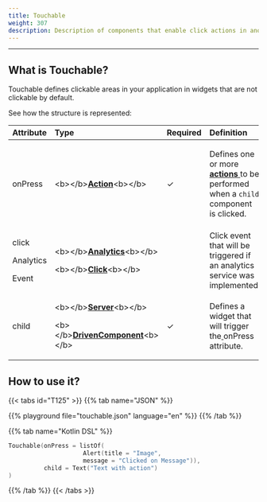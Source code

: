 ```yaml
---
title: Touchable
weight: 307
description: Description of components that enable click actions in another components
---
```


---

## What is Touchable?

Touchable defines clickable areas in your application in widgets that are not clickable by default.

See how the structure is represented: 

<table>
  <thead>
    <tr>
      <th style="text-align:left"><b>Attribute</b>
      </th>
      <th style="text-align:left"><b>Type</b>
      </th>
      <th style="text-align:left">Required</th>
      <th style="text-align:left"><b>Definition</b>
      </th>
    </tr>
  </thead>
  <tbody>
    <tr>
      <td style="text-align:left">onPress</td>
      <td style="text-align:left">&lt;b&gt;&lt;/b&gt;<a href="https://docs.usebeagle.io/api/actions"><b>Action</b></a>&lt;b&gt;&lt;/b&gt;</td>
      <td
      style="text-align:left">&#x2713;</td>
        <td style="text-align:left">
          <p>Defines one or more<b> </b><a href="https://docs.usebeagle.io/api/actions"><b>actions </b></a>to
            be performed when a <code>child</code> component is clicked.</p>
          <p></p>
        </td>
    </tr>
    <tr>
      <td style="text-align:left">
        <p>click</p>
        <p>Analytics</p>
        <p>Event</p>
      </td>
      <td style="text-align:left">
        <p>&lt;b&gt;&lt;/b&gt;<a href="https://docs.usebeagle.io/api/analytics#click-option"><b>Analytics</b></a>&lt;b&gt;&lt;/b&gt;</p>
        <p>&lt;b&gt;&lt;/b&gt;<a href="https://docs.usebeagle.io/api/analytics#click-option"><b>Click</b></a>&lt;b&gt;&lt;/b&gt;</p>
      </td>
      <td style="text-align:left"></td>
      <td style="text-align:left">Click event that will be triggered if an analytics service was implemented.</td>
    </tr>
    <tr>
      <td style="text-align:left">child</td>
      <td style="text-align:left">
        <p>&lt;b&gt;&lt;/b&gt;<a href="../widget"><b>Server</b></a>&lt;b&gt;&lt;/b&gt;</p>
        <p>&lt;b&gt;&lt;/b&gt;<a href="https://docs.usebeagle.io/api/widget"><b>DrivenComponent</b></a>&lt;b&gt;&lt;/b&gt;</p>
      </td>
      <td style="text-align:left">&#x2713;</td>
      <td style="text-align:left">Defines a widget that will trigger the<a href="https://docs.usebeagle.io/v/v1.0-en/api/actions"><b> </b></a>onPress
        attribute.</td>
    </tr>
  </tbody>
</table>

## How to use it?

{{< tabs id="T125" >}}
{{% tab name="JSON" %}}
<!-- json-playground:touchable.json
{
  "_beagleComponent_": "beagle:touchable",
  "onPress": [
    {
      "_beagleAction_": "beagle:alert",
      "message": "This is a touchable!"
    }
  ],
  "child":
  {
  "_beagleComponent_": "beagle:text",
  "text": "Text with action"
}
}
-->
{{% playground file="touchable.json" language="en" %}}
{{% /tab %}}

{{% tab name="Kotlin DSL" %}}
```kotlin
Touchable(onPress = listOf(
			         Alert(title = "Image", 
                     message = "Clicked on Message")),
          child = Text("Text with action")
)
```
{{% /tab %}}
{{< /tabs >}}
